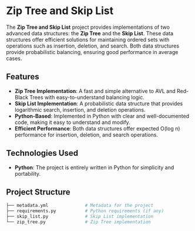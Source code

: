 # Zip Tree and Skip List

The **Zip Tree and Skip List** project provides implementations of two advanced data structures: the **Zip Tree** and the **Skip List**. These data structures offer efficient solutions for maintaining ordered sets with operations such as insertion, deletion, and search. Both data structures provide probabilistic balancing, ensuring good performance in average cases.

## Features
- **Zip Tree Implementation**: A fast and simple alternative to AVL and Red-Black Trees with easy-to-understand balancing logic.
- **Skip List Implementation**: A probabilistic data structure that provides logarithmic search, insertion, and deletion operations.
- **Python-Based**: Implemented in Python with clear and well-documented code, making it easy to understand and modify.
- **Efficient Performance**: Both data structures offer expected O(log n) performance for insertion, deletion, and search operations.

## Technologies Used
- **Python**: The project is entirely written in Python for simplicity and portability.

## Project Structure

```bash
├── metadata.yml              # Metadata for the project
├── requirements.py           # Python requirements (if any)
├── skip_list.py              # Skip List implementation
└── zip_tree.py               # Zip Tree implementation
```
